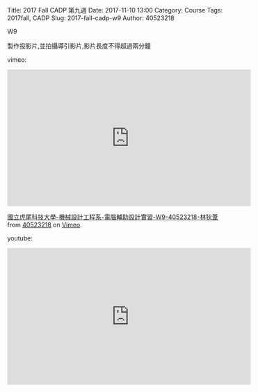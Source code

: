 Title: 2017 Fall CADP 第九週
Date: 2017-11-10 13:00
Category: Course
Tags: 2017fall, CADP
Slug: 2017-fall-cadp-w9
Author: 40523218




W9
<!-- PELICAN_END_SUMMARY -->

製作投影片,並拍攝導引影片,影片長度不得超過兩分鐘

vimeo:

<iframe src="https://player.vimeo.com/video/242187522" width="560" height="315" frameborder="0" webkitallowfullscreen mozallowfullscreen allowfullscreen></iframe>
<p><a href="https://vimeo.com/242187522">國立虎尾科技大學-機械設計工程系-電腦輔助設計實習-W9-40523218-林狄葦</a> from <a href="https://vimeo.com/user61299803">40523218</a> on <a href="https://vimeo.com">Vimeo</a>.</p>




youtube:

<iframe width="560" height="315" src="https://www.youtube.com/embed/wsh0y5Luhbo" frameborder="0" gesture="media" allow="encrypted-media" allowfullscreen></iframe>